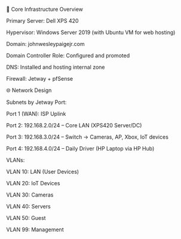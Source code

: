 🧱 Core Infrastructure Overview

Primary Server: Dell XPS 420

Hypervisor: Windows Server 2019 (with Ubuntu VM for web hosting)

Domain: johnwesleypaigejr.com

Domain Controller Role: Configured and promoted

DNS: Installed and hosting internal zone

Firewall: Jetway + pfSense

🌐 Network Design

Subnets by Jetway Port:

Port 1 (WAN): ISP Uplink

Port 2: 192.168.2.0/24 – Core LAN (XPS420 Server/DC)

Port 3: 192.168.3.0/24 – Switch → Cameras, AP, Xbox, IoT devices

Port 4: 192.168.4.0/24 – Daily Driver (HP Laptop via HP Hub)

VLANs:

VLAN 10: LAN (User Devices)

VLAN 20: IoT Devices

VLAN 30: Cameras

VLAN 40: Servers

VLAN 50: Guest

VLAN 99: Management
